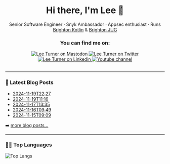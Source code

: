 <div align="center">

# Hi there, I'm Lee 👋

Senior Software Engineer · Snyk Ambassador · Appsec enthusiast ·
Runs [Brighton Kotlin](https://www.meetup.com/Brighton-Kotlin/) & [Brighton JUG](https://www.meetup.com/brighton-jug/)

### You can find me on:

<div align="center">
<a href="https://hachyderm.io/@leeturner">
    <img alt="Lee Turner on Mastodon" src="https://img.shields.io/badge/Mastodon-6364FF?style=for-the-badge&logo=Mastodon&logoColor=white">
</a>
<a href="https://twitter.com/leeturner">
    <img alt="Lee Turner on Twitter" src="https://img.shields.io/badge/Twitter-1DA1F2?style=for-the-badge&logo=twitter&logoColor=white">
</a>
<a href="https://www.linkedin.com/in/turnerlee/">
    <img alt="Lee Turner on Linkedin" src="https://img.shields.io/badge/LinkedIn-0077B5?style=for-the-badge&logo=linkedin&logoColor=white">
</a>
<a href="https://www.youtube.com/@leeturner">
    <img alt="Youtube channel" src="https://img.shields.io/badge/YouTube-FF0000?style=for-the-badge&logo=youtube&logoColor=white">
</a>
</div>
<br>
</div>

---
### 📕 Latest Blog Posts

<!-- BLOG-POST-LIST:START -->
- [2024-11-19T22:27](https://leeturner.me/microblog/2024-11-19t22-27/)
- [2024-11-19T11:16](https://leeturner.me/microblog/2024-11-19t11-16/)
- [2024-11-17T13:35](https://leeturner.me/microblog/2024-11-17t13-35/)
- [2024-11-16T09:49](https://leeturner.me/microblog/2024-11-16t09-49/)
- [2024-11-15T09:09](https://leeturner.me/microblog/2024-11-15t09-09/)
<!-- BLOG-POST-LIST:END -->

➡️ [more blog posts...](https://leeturner.me/)

---

### 👩‍💻 Top Languages

![Top Langs](https://github-readme-stats.vercel.app/api/top-langs/?username=leeturner&langs_count=8&layout=compact&theme=dark)
